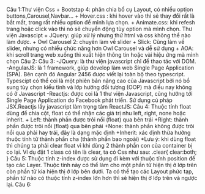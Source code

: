 Câu 1:Thư viện Css
    + Bootstap 4: phân chia bố cụ Layout, có nhiều option buttons,Carousel,Navbar... 
    + Hover.css : khi hover vào thì sẻ thay đổi rất là bắt mắt, trong rất nhiều option để mỉnh lựa chọn. 
    + Animate.css: khi refesh trang hoặc click vào thì nó sẻ chuyển động tùy option mà mình chọn.
Thư viện Javascipt
    + JQuery: giúp xử lý nhưng thứ html và css không thể nào làm được.
    + Owl Carousel 2: chuyên làm về slider
    + Slick: Cũng làm về slider, nhưng có nhiều chức năng hơn Owl Carousel và dễ sử dụng
    + AOA: khi scroll trang web xuống thì xuất hiện thông tin hoặc vài hiệu ứng mà mình chọn
Câu 2:
Câu 3: 
-JQuery: là thư viện javascript chỉ để thao tác với DOM.
-AngularJS: là 1 framework, giúp develop làm web Single Page Application (SPA). Bên cạnh đó Angular 2456 được viết lại toàn bộ theo typescript. Typescipt có thể coi là một phiên bản nâng cao của Javascript bởi nó bổ sung tùy chọn kiểu tĩnh và lớp hướng đối tượng (OOP) mà điều nay không có ở Javascript
-Reactjs: được coi là 1 thư viện Javascript, cũng hướng tới Single Page Application do Facebook phát triển. Sử dụng cú pháp JSX.Reactjs lấy javascript làm trọng tâm
ReactJS:
Câu 4: Thuộc tính float dùng để chia cột, float có thể nhận các giá trị nhu left, right, none hoặc inherit.
    + Left: thành phần được trôi nổi (float) qua bên trái
    +Right: thành phần được trôi nổi (float) qua bên phải
    +None: thành phần không được trôi nổi qua phải hay trái, đây là dạng mặc định
    +Inherit: xác định thừa hưởng thuộc tính từ thành phần cha (thành phần bao ngoài)
*Lưu ý: khi dùng float thì chúng ta phải clear float vì khi dùng 2 thành phần con của container bị co lại. Ví dụ đặt 1 class có tên là clear, ta có Css như sau:
    .clear{
        clear:both;
    }
Câu 5: Thuộc tính z-index được sử dụng đi kèm với thuộc tính position để tạo các Layer. Thuộc tính này có thể làm cho một phần tử hiện thị ở lớp trên còn phần tử kia hiện thị ở lớp bên dưới. Ta có thể tạo các Layout phức tạp, phần tử nào có thuộc tính z-index lớn hơn thì sẽ hiện thị ở lớp trên và ngược lại.
Câu 6: